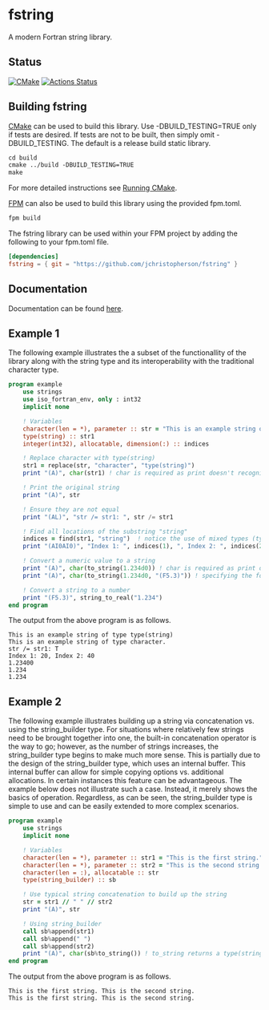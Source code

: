# fstring
A modern Fortran string library.

## Status
[![CMake](https://github.com/jchristopherson/fstring/actions/workflows/cmake.yml/badge.svg)](https://github.com/jchristopherson/fstring/actions/workflows/cmake.yml)
[![Actions Status](https://github.com/jchristopherson/fstring/workflows/fpm/badge.svg)](https://github.com/jchristopherson/fstring/actions)

## Building fstring
[CMake](https://cmake.org/) can be used to build this library.  Use -DBUILD_TESTING=TRUE only if tests are desired.  If tests are not to be built, then simply omit -DBUILD_TESTING.  The default is a release build static library.
```txt
cd build
cmake ../build -DBUILD_TESTING=TRUE
make
```
For more detailed instructions see [Running CMake](https://cmake.org/runningcmake/).

[FPM](https://github.com/fortran-lang/fpm) can also be used to build this library using the provided fpm.toml.
```txt
fpm build
```
The fstring library can be used within your FPM project by adding the following to your fpm.toml file.
```toml
[dependencies]
fstring = { git = "https://github.com/jchristopherson/fstring" }
```

## Documentation
Documentation can be found [here](https://jchristopherson.github.io/fstring/).

## Example 1
The following example illustrates the a subset of the functionallity of the library along with the string type and its interoperability with the traditional character type.
```fortran
program example
    use strings
    use iso_fortran_env, only : int32
    implicit none

    ! Variables
    character(len = *), parameter :: str = "This is an example string of type character."
    type(string) :: str1
    integer(int32), allocatable, dimension(:) :: indices

    ! Replace character with type(string)
    str1 = replace(str, "character", "type(string)")
    print "(A)", char(str1) ! char is required as print doesn't recognize type(string)

    ! Print the original string
    print "(A)", str

    ! Ensure they are not equal
    print "(AL)", "str /= str1: ", str /= str1

    ! Find all locations of the substring "string"
    indices = find(str1, "string")  ! notice the use of mixed types (type(string) & character)
    print "(AI0AI0)", "Index 1: ", indices(1), ", Index 2: ", indices(2)

    ! Convert a numeric value to a string
    print "(A)", char(to_string(1.234d0)) ! char is required as print doesn't recognize type(string)
    print "(A)", char(to_string(1.234d0, "(F5.3)")) ! specifying the format

    ! Convert a string to a number
    print "(F5.3)", string_to_real("1.234")
end program
```
The output from the above program is as follows.
```text
This is an example string of type type(string)
This is an example string of type character.
str /= str1: T
Index 1: 20, Index 2: 40
1.23400
1.234
1.234
```

## Example 2
The following example illustrates building up a string via concatenation vs. using the string_builder type.  For situations where relatively few strings need to be brought together into one, the built-in concatenation operator is the way to go; however, as the number of strings increases, the string_builder type begins to make much more sense.  This is partially due to the design of the string_builder type, which uses an internal buffer.  This internal buffer can allow for simple copying options vs. additional allocations.  In certain instances this feature can be advantageous.  The example below does not illustrate such a case.  Instead, it merely shows the basics of operation.  Regardless, as can be seen, the string_builder type is simple to use and can be easily extended to more complex scenarios.
```fortran
program example
    use strings
    implicit none

    ! Variables
    character(len = *), parameter :: str1 = "This is the first string."
    character(len = *), parameter :: str2 = "This is the second string."
    character(len = :), allocatable :: str
    type(string_builder) :: sb

    ! Use typical string concatenation to build up the string
    str = str1 // " " // str2
    print "(A)", str

    ! Using string_builder
    call sb%append(str1)
    call sb%append(" ")
    call sb%append(str2)
    print "(A)", char(sb%to_string()) ! to_string returns a type(string) which needs to be converted to character by char for the print statement
end program
```
The output from the above program is as follows.
```text
This is the first string. This is the second string.
This is the first string. This is the second string.
```